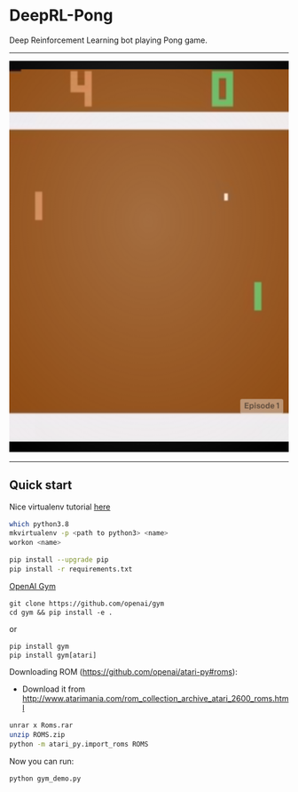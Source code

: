 # DeepRL-Pong
Deep Reinforcement Learning bot playing Pong game.


--------------
![pong-v0](images/pong-v0.png)

--------------
## Quick start

Nice virtualenv tutorial [here](https://computingforgeeks.com/fix-mkvirtualenv-command-not-found-ubuntu/)
```bash
which python3.8
mkvirtualenv -p <path to python3> <name>
workon <name>
```

```bash
pip install --upgrade pip
pip install -r requirements.txt
```

[OpenAI Gym](https://github.com/openai/gym)

```
git clone https://github.com/openai/gym
cd gym && pip install -e .
```
or
```
pip install gym
pip install gym[atari]
```

Downloading ROM (https://github.com/openai/atari-py#roms):
* Download it from http://www.atarimania.com/rom_collection_archive_atari_2600_roms.html

```bash
unrar x Roms.rar
unzip ROMS.zip 
python -m atari_py.import_roms ROMS
```

Now you can run:
```bash
python gym_demo.py
```